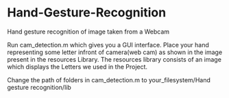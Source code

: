 # Hand-Gesture-Recognition
Hand gesture recognition of image taken from a Webcam

Run cam_detection.m which gives you a GUI interface.
Place your hand representing some letter infront of camera(web cam) as shown in the image present in the resources Library.
The resources library consists of an image which displays the Letters we used in the Project.

Change the path of folders in cam_detection.m to your_filesystem/Hand gesture recognition/lib


